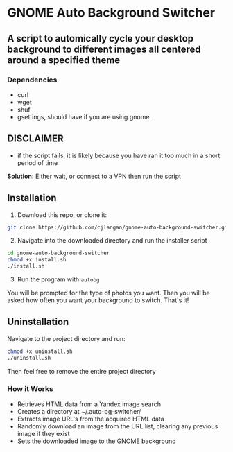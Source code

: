 # GNOME Auto Background Switcher

## A script to automically cycle your desktop background to different images all centered around a specified theme

### Dependencies
- curl
- wget
- shuf
- gsettings, should have if you are using gnome.

## DISCLAIMER
- if the script fails, it is likely because you have ran it too much in a short period of time

**Solution:** Either wait, or connect to a VPN then run the script

## Installation

1. Download this repo, or clone it:

```bash
git clone https://github.com/cjlangan/gnome-auto-background-switcher.git
```

2. Navigate into the downloaded directory and run the installer script


```bash
cd gnome-auto-background-switcher
chmod +x install.sh
./install.sh
```

3. Run the program with `autobg`

You will be prompted for the type of photos you want.
Then you will be asked how often you want your background to switch.
That's it!

## Uninstallation

Navigate to the project directory and run:

```bash
chmod +x uninstall.sh
./uninstall.sh
```

Then feel free to remove the entire project directory

### How it Works
- Retrieves HTML data from a Yandex image search
- Creates a directory at ~/.auto-bg-switcher/
- Extracts image URL's from the acquired HTML data
- Randomly download an image from the URL list, clearing any previous image if they exist
- Sets the downloaded image to the GNOME background
